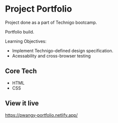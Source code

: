 # Project Portfolio
Project done as a part of Technigo bootcamp.

Portfolio build.

Learning Objectives:
- Implement Technigo-defined design specification.
- Acessability and cross-browser testing



## Core Tech
- HTML
- CSS



## View it live
https://pwangy-portfolio.netlify.app/
